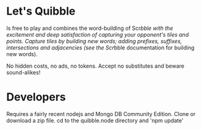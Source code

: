 # **Let's Quibble**

Is free to play and combines the word-building of Scr*bble with the excitement and deep satisfaction of capturing your opponent's tiles and points. Capture tiles by building new words; adding prefixes, suffixes, intersections and adjacencies (see the Scr*bble documentation for building new words). 
 
No hidden costs, no ads, no tokens. Accept no substitutes and beware sound-alikes!
 
# Developers
 
Requires a fairly recent nodejs and Mongo DB Community Edition.
Clone or download a zip file.
cd to the quibble.node directory and 'npm update'
 
        
